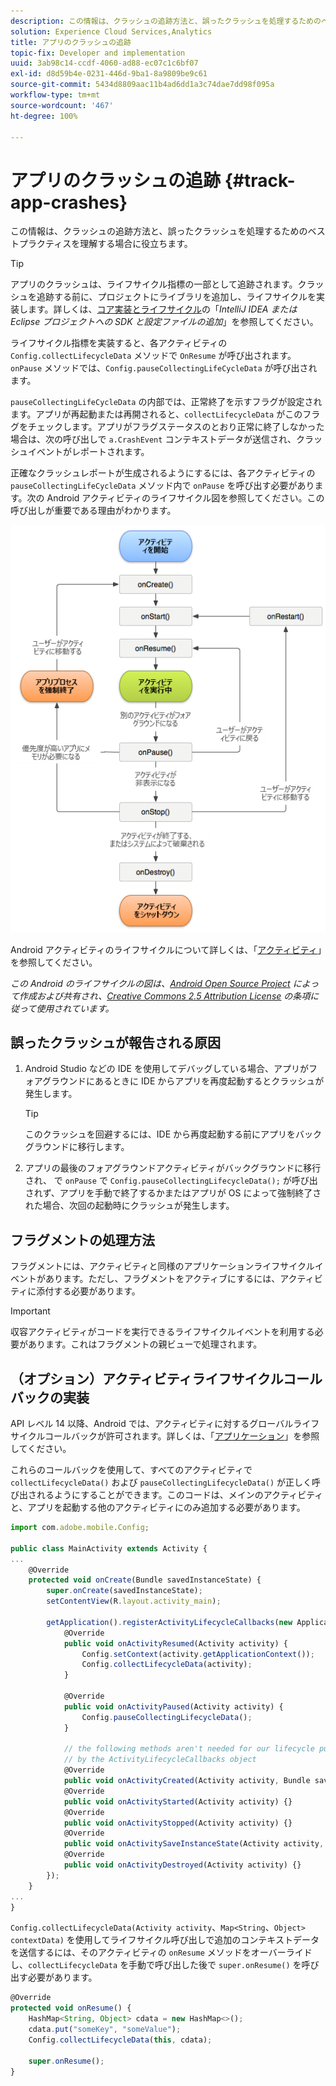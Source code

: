 ```yaml
---
description: この情報は、クラッシュの追跡方法と、誤ったクラッシュを処理するためのベストプラクティスを理解する場合に役立ちます。
solution: Experience Cloud Services,Analytics
title: アプリのクラッシュの追跡
topic-fix: Developer and implementation
uuid: 3ab98c14-ccdf-4060-ad88-ec07c1c6bf07
exl-id: d8d59b4e-0231-446d-9ba1-8a9809be9c61
source-git-commit: 5434d8809aac11b4ad6dd1a3c74dae7dd98f095a
workflow-type: tm+mt
source-wordcount: '467'
ht-degree: 100%

---
```


# アプリのクラッシュの追跡 {#track-app-crashes}

この情報は、クラッシュの追跡方法と、誤ったクラッシュを処理するためのベストプラクティスを理解する場合に役立ちます。

>[!TIP]
>
>アプリのクラッシュは、ライフサイクル指標の一部として追跡されます。クラッシュを追跡する前に、プロジェクトにライブラリを追加し、ライフサイクルを実装します。詳しくは、[コア実装とライフサイクル](/help/android/getting-started/dev-qs.md)の「*IntelliJ IDEA または Eclipse プロジェクトへの SDK と設定ファイルの追加*」を参照してください。

ライフサイクル指標を実装すると、各アクティビティの `Config.collectLifecycleData` メソッドで `OnResume` が呼び出されます。`onPause` メソッドでは、`Config.pauseCollectingLifeCycleData` が呼び出されます。

`pauseCollectingLifeCycleData` の内部では、正常終了を示すフラグが設定されます。アプリが再起動または再開されると、`collectLifecycleData` がこのフラグをチェックします。アプリがフラグステータスのとおり正常に終了しなかった場合は、次の呼び出しで `a.CrashEvent` コンテキストデータが送信され、クラッシュイベントがレポートされます。

正確なクラッシュレポートが生成されるようにするには、各アクティビティの `pauseCollectingLifeCycleData` メソッド内で `onPause` を呼び出す必要があります。次の Android アクティビティのライフサイクル図を参照してください。この呼び出しが重要である理由がわかります。

![](assets/android-lifecycle.png)

Android アクティビティのライフサイクルについて詳しくは、「[アクティビティ](https://developer.android.com/guide/components/activities.html)」を参照してください。

*この Android のライフサイクルの図は、[Android Open Source Project](https://source.android.com/) によって作成および共有され、[Creative Commons 2.5 Attribution License](https://creativecommons.org/licenses/by/2.5/) の条項に従って使用されています。*

## 誤ったクラッシュが報告される原因

1. Android Studio などの IDE を使用してデバッグしている場合、アプリがフォアグラウンドにあるときに IDE からアプリを再度起動するとクラッシュが発生します。

   >[!TIP]
   >
   >このクラッシュを回避するには、IDE から再度起動する前にアプリをバックグラウンドに移行します。

1. アプリの最後のフォアグラウンドアクティビティがバックグラウンドに移行され、 で `onPause` で `Config.pauseCollectingLifecycleData();` が呼び出されず、アプリを手動で終了するかまたはアプリが OS によって強制終了された場合、次回の起動時にクラッシュが発生します。

## フラグメントの処理方法

フラグメントには、アクティビティと同様のアプリケーションライフサイクルイベントがあります。ただし、フラグメントをアクティブにするには、アクティビティに添付する必要があります。

>[!IMPORTANT]
>
>収容アクティビティがコードを実行できるライフサイクルイベントを利用する必要があります。これはフラグメントの親ビューで処理されます。

## （オプション）アクティビティライフサイクルコールバックの実装

API レベル 14 以降、Android では、アクティビティに対するグローバルライフサイクルコールバックが許可されます。詳しくは、「[アプリケーション](https://developer.android.com/reference/android/app/Application)」を参照してください。

これらのコールバックを使用して、すべてのアクティビティで `collectLifecycleData()` および `pauseCollectingLifecycleData()` が正しく呼び出されるようにすることができます。このコードは、メインのアクティビティと、アプリを起動する他のアクティビティにのみ追加する必要があります。

```js
import com.adobe.mobile.Config; 
  
public class MainActivity extends Activity { 
... 
    @Override 
    protected void onCreate(Bundle savedInstanceState) { 
        super.onCreate(savedInstanceState); 
        setContentView(R.layout.activity_main); 
  
        getApplication().registerActivityLifecycleCallbacks(new Application.ActivityLifecycleCallbacks() { 
            @Override 
            public void onActivityResumed(Activity activity) { 
                Config.setContext(activity.getApplicationContext()); 
                Config.collectLifecycleData(activity); 
            } 
  
            @Override 
            public void onActivityPaused(Activity activity) {     
                Config.pauseCollectingLifecycleData(); 
            } 
    
            // the following methods aren't needed for our lifecycle purposes, but are required to be implemented 
            // by the ActivityLifecycleCallbacks object 
            @Override 
            public void onActivityCreated(Activity activity, Bundle savedInstanceState) {} 
            @Override 
            public void onActivityStarted(Activity activity) {} 
            @Override 
            public void onActivityStopped(Activity activity) {} 
            @Override 
            public void onActivitySaveInstanceState(Activity activity, Bundle outState) {} 
            @Override 
            public void onActivityDestroyed(Activity activity) {} 
        }); 
    } 
... 
}
```

`Config.collectLifecycleData(Activity activity`、`Map<String`、`Object> contextData)` を使用してライフサイクル呼び出しで追加のコンテキストデータを送信するには、そのアクティビティの `onResume` メソッドをオーバーライドし、`collectLifecycleData` を手動で呼び出した後で `super.onResume()` を呼び出す必要があります。

```js
@Override 
protected void onResume() { 
    HashMap<String, Object> cdata = new HashMap<>(); 
    cdata.put("someKey", "someValue"); 
    Config.collectLifecycleData(this, cdata); 
  
    super.onResume(); 
}
```
